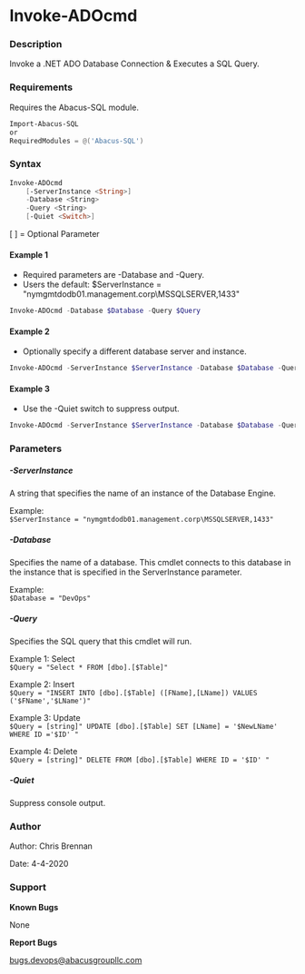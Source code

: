 ﻿# Invoke-ADOcmd #

### Description ###
Invoke a .NET ADO Database Connection & Executes a SQL Query.

### Requirements ###
Requires the Abacus-SQL module.



```powershell
Import-Abacus-SQL
or
RequiredModules = @('Abacus-SQL')
```

### Syntax ###
```powershell
Invoke-ADOcmd
    [-ServerInstance <String>]
    -Database <String>
    -Query <String>
    [-Quiet <Switch>]
```
 [ ] = Optional Parameter
 
#### Example 1 ####
- Required parameters are -Database and -Query.
- Users the default: $ServerInstance = "nymgmtdodb01.management.corp\MSSQLSERVER,1433" 


```powershell
Invoke-ADOcmd -Database $Database -Query $Query
```


#### Example 2 ####

 - Optionally specify a different database server and instance.

```powershell
Invoke-ADOcmd -ServerInstance $ServerInstance -Database $Database -Query $Query
```
#### Example 3 ####

- Use the -Quiet switch to suppress output.

```powershell
Invoke-ADOcmd -ServerInstance $ServerInstance -Database $Database -Query $Query -Quiet
```

### Parameters ###

##### -ServerInstance

A string that specifies the name of an instance of the Database Engine.

Example:  
` $ServerInstance = "nymgmtdodb01.management.corp\MSSQLSERVER,1433" `

  
##### -Database 

Specifies the name of a database. This cmdlet connects to this database in the instance that is specified in the ServerInstance parameter.

Example:  
` $Database = "DevOps" `
   
   
##### -Query

Specifies the SQL query that this cmdlet will run. 

Example 1:  Select  
    ```$Query = "Select * FROM [dbo].[$Table]" ```

Example 2:  Insert  
    ```$Query = "INSERT INTO [dbo].[$Table] ([FName],[LName]) VALUES ('$FName','$LName')" ```

Example 3:  Update  
    ```$Query = [string]" UPDATE [dbo].[$Table] SET [LName] = '$NewLName' WHERE ID ='$ID' " ```

Example 4:  Delete  
   ```$Query = [string]" DELETE FROM [dbo].[$Table] WHERE ID = '$ID' " ```  

##### -Quiet
Suppress console output.


### Author ###
Author: Chris Brennan

Date: 4-4-2020

### Support ###
**Known Bugs**

None

**Report Bugs**

bugs.devops@abacusgroupllc.com

